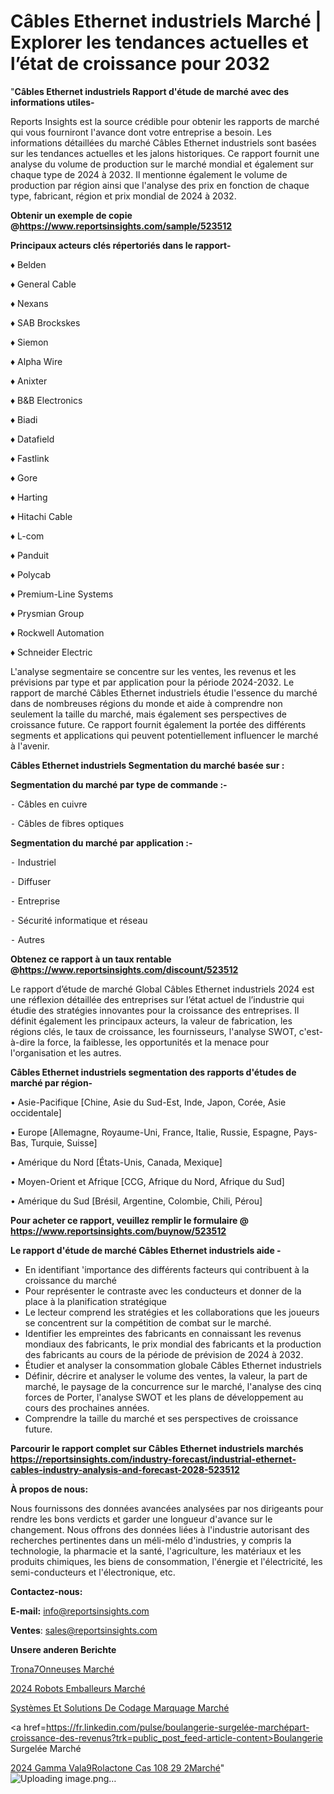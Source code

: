 # Câbles Ethernet industriels Marché | Explorer les tendances actuelles et l’état de croissance pour 2032

"<strong>Câbles Ethernet industriels Rapport d'étude de marché avec des informations utiles-</strong>

Reports Insights est la source crédible pour obtenir les rapports de marché qui vous fourniront l'avance dont votre entreprise a besoin. Les informations détaillées du marché Câbles Ethernet industriels sont basées sur les tendances actuelles et les jalons historiques. Ce rapport fournit une analyse du volume de production sur le marché mondial et également sur chaque type de 2024 à 2032. Il mentionne également le volume de production par région ainsi que l'analyse des prix en fonction de chaque type, fabricant, région et prix mondial de 2024 à 2032.

<strong><b>Obtenir un exemple de copie @</b></strong><a href=https://www.reportsinsights.com/sample/523512><strong><b>https://www.reportsinsights.com/sample/523512</b></strong></a>

<b>Principaux acteurs clés répertoriés dans le rapport-</b>

<b> </b>♦ Belden

♦ General Cable

♦ Nexans

♦ SAB Brockskes

♦ Siemon

♦ Alpha Wire

♦ Anixter

♦ B&B Electronics

♦ Biadi

♦ Datafield

♦ Fastlink

♦ Gore

♦ Harting

♦ Hitachi Cable

♦ L-com

♦ Panduit

♦ Polycab

♦ Premium-Line Systems

♦ Prysmian Group

♦ Rockwell Automation

♦ Schneider Electric

L'analyse segmentaire se concentre sur les ventes, les revenus et les prévisions par type et par application pour la période 2024-2032. Le rapport de marché Câbles Ethernet industriels étudie l'essence du marché dans de nombreuses régions du monde et aide à comprendre non seulement la taille du marché, mais également ses perspectives de croissance future. Ce rapport fournit également la portée des différents segments et applications qui peuvent potentiellement influencer le marché à l'avenir.

<strong>Câbles Ethernet industriels Segmentation du marché basée sur :</strong>

<strong>Segmentation du marché par type de commande :-</strong>

⁃ Câbles en cuivre

⁃ Câbles de fibres optiques

<strong>Segmentation du marché par application :-</strong>

⁃ Industriel

⁃ Diffuser

⁃ Entreprise

⁃ Sécurité informatique et réseau

⁃ Autres

<strong><b>Obtenez ce rapport à un taux rentable @</b></strong><a href=https://www.reportsinsights.com/discount/523512><strong><b>https://www.reportsinsights.com/discount/523512</b></strong></a>

Le rapport d’étude de marché Global Câbles Ethernet industriels 2024 est une réflexion détaillée des entreprises sur l’état actuel de l’industrie qui étudie des stratégies innovantes pour la croissance des entreprises. Il définit également les principaux acteurs, la valeur de fabrication, les régions clés, le taux de croissance, les fournisseurs, l'analyse SWOT, c'est-à-dire la force, la faiblesse, les opportunités et la menace pour l'organisation et les autres.

<strong>Câbles Ethernet industriels segmentation des rapports d'études de marché par région-</strong>

• Asie-Pacifique [Chine, Asie du Sud-Est, Inde, Japon, Corée, Asie occidentale]

• Europe [Allemagne, Royaume-Uni, France, Italie, Russie, Espagne, Pays-Bas, Turquie, Suisse]

• Amérique du Nord [États-Unis, Canada, Mexique]

• Moyen-Orient et Afrique [CCG, Afrique du Nord, Afrique du Sud]

• Amérique du Sud [Brésil, Argentine, Colombie, Chili, Pérou]

<strong>Pour acheter ce rapport, veuillez remplir le formulaire @   <a href=https://www.reportsinsights.com/buynow/523512>https://www.reportsinsights.com/buynow/523512</a></strong>

<strong>Le rapport d'étude de marché Câbles Ethernet industriels aide -</strong>
<ul>
  <li>En identifiant 'importance des différents facteurs qui contribuent à la croissance du marché</li>
  <li>Pour représenter le contraste avec les conducteurs et donner de la place à la planification stratégique</li>
  <li>Le lecteur comprend les stratégies et les collaborations que les joueurs se concentrent sur la compétition de combat sur le marché.</li>
  <li>Identifier les empreintes des fabricants en connaissant les revenus mondiaux des fabricants, le prix mondial des fabricants et la production des fabricants au cours de la période de prévision de 2024 à 2032.</li>
  <li>Étudier et analyser la consommation globale Câbles Ethernet industriels</li>
  <li>Définir, décrire et analyser le volume des ventes, la valeur, la part de marché, le paysage de la concurrence sur le marché, l'analyse des cinq forces de Porter, l'analyse SWOT et les plans de développement au cours des prochaines années.</li>
  <li>Comprendre la taille du marché et ses perspectives de croissance future.</li>
</ul>

<strong>Parcourir le rapport complet sur Câbles Ethernet industriels marchés <a href=https://reportsinsights.com/industry-forecast/industrial-ethernet-cables-industry-analysis-and-forecast-2028-523512>https://reportsinsights.com/industry-forecast/industrial-ethernet-cables-industry-analysis-and-forecast-2028-523512</a></strong>

<strong>À propos de nous:</strong>

Nous fournissons des données avancées analysées par nos dirigeants pour rendre les bons verdicts et garder une longueur d'avance sur le changement. Nous offrons des données liées à l'industrie autorisant des recherches pertinentes dans un méli-mélo d'industries, y compris la technologie, la pharmacie et la santé, l'agriculture, les matériaux et les produits chimiques, les biens de consommation, l'énergie et l'électricité, les semi-conducteurs et l'électronique, etc.

<strong>Contactez-nous:</strong>

<strong>E-mail:</strong> <a href=mailto:info@reportsinsights.com>info@reportsinsights.com</a>

<strong>Ventes</strong>: <a href=mailto:sales@reportsinsights.com>sales@reportsinsights.com</a>

<strong>Unsere anderen Berichte</strong>

<a href=https://www.linkedin.com/pulse/tron%C3%A7onneuses-march%C3%A9-rapport-2024-nouvelles-06csc/>Trona7Onneuses Marché</a>

<a href=https://www.linkedin.com/pulse/2024-robots-emballeurs-march%C3%A9-tendances-rapport-5i9jc/>2024 Robots Emballeurs Marché</a>

<a href=https://www.linkedin.com/pulse/systèmes-et-solutions-de-codage-marquage-marchétaille-stxic/>Systèmes Et Solutions De Codage Marquage Marché</a>

<a href=https://fr.linkedin.com/pulse/boulangerie-surgelée-marchépart-croissance-des-revenus?trk=public_post_feed-article-content>Boulangerie Surgelée Marché</a>

<a href=https://www.linkedin.com/pulse/2024-gamma-val%C3%A9rolactone-cas-108-29-2march%C3%A9-domaines-en1ff/>2024 Gamma Vala9Rolactone Cas 108 29 2Marché</a>"
![Uploading image.png…]()
